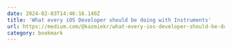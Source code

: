 ```yaml
---
date: 2024-02-03T14:46:16.140Z
title: 'What every iOS Developer should be doing with Instruments'
url: https://medium.com/@kazmiekr/what-every-ios-developer-should-be-doing-with-instruments-d1661eeaf64f
category: bookmark
---
```

